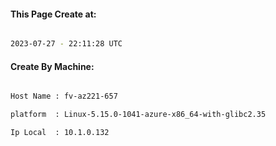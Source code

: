 
   
#### This Page Create at:

```bash

2023-07-27 - 22:11:28 UTC

```

#### Create By Machine:

```bash

Host Name : fv-az221-657

platform  : Linux-5.15.0-1041-azure-x86_64-with-glibc2.35

Ip Local  : 10.1.0.132

```

